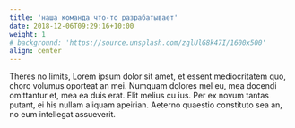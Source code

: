 ```yaml
---
title: 'наша команда что-то разрабатывает'
date: 2018-12-06T09:29:16+10:00
weight: 1
# background: 'https://source.unsplash.com/zglUlG8k47I/1600x500'
align: center
---
```


Theres no limits, Lorem ipsum dolor sit amet, et essent mediocritatem quo, choro volumus oporteat an mei. Numquam dolores mel eu, mea docendi omittantur et, mea ea duis erat. Elit melius cu ius. Per ex novum tantas putant, ei his nullam aliquam apeirian. Aeterno quaestio constituto sea an, no eum intellegat assueverit.
